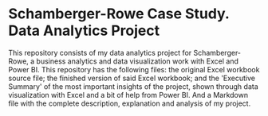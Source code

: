 # Schamberger-Rowe Case Study. Data Analytics Project
This repository consists of my data analytics project for Schamberger-Rowe, a business analytics and data visualization work with Excel and Power BI.
This repository has the following files: the original Excel workbook source file; the finished version of said Excel workbook; and the 'Executive Summary' of the most important insights of the project, shown through data visualization with Excel and a bit of help from Power BI. And a Markdown file with the complete description, explanation and analysis of my project.
